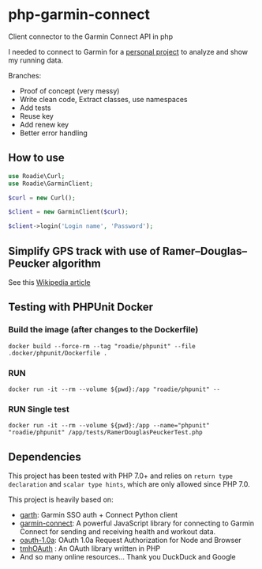 # php-garmin-connect
Client connector to the Garmin Connect API in php

I needed to connect to Garmin for a [personal project](https://github.com/Roadie-xx/Runners-High) to analyze and show my running data.

Branches:
- Proof of concept (very messy)
- Write clean code, Extract classes, use namespaces
- Add tests
- Reuse key
- Add renew key
- Better error handling

## How to use
````php
use Roadie\Curl;
use Roadie\GarminClient;

$curl = new Curl();

$client = new GarminClient($curl);

$client->login('Login name', 'Password');
````

## Simplify GPS track with use of Ramer–Douglas–Peucker algorithm
See this [Wikipedia article](https://en.wikipedia.org/wiki/Ramer%E2%80%93Douglas%E2%80%93Peucker_algorithm)


## Testing with PHPUnit Docker
### Build the image (after changes to the Dockerfile)
```shell
docker build --force-rm --tag "roadie/phpunit" --file .docker/phpunit/Dockerfile .
```
### RUN
```shell
docker run -it --rm --volume ${pwd}:/app "roadie/phpunit" --
```
### RUN Single test
```shell
docker run -it --rm --volume ${pwd}:/app --name="phpunit" "roadie/phpunit" /app/tests/RamerDouglasPeuckerTest.php
```


## Dependencies
This project has been tested with PHP 7.0+ and relies on `return type declaration` and `scalar type hints`, 
which are only allowed since PHP 7.0. 


This project is heavily based on: 
- [garth](https://github.com/matin/garth/blob/main/garth/sso.py): Garmin SSO auth + Connect Python client
- [garmin-connect](https://github.com/Pythe1337N/garmin-connect): A powerful JavaScript library for connecting to Garmin Connect for sending and receiving health and workout data.
- [oauth-1.0a](https://github.com/ddo/oauth-1.0a): OAuth 1.0a Request Authorization for Node and Browser
- [tmhOAuth](https://github.com/themattharris/tmhOAuth) : An OAuth library written in PHP
- And so many online resources... Thank you DuckDuck and Google
